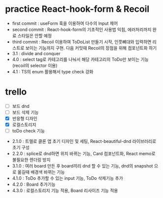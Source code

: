 # practice React-hook-form & Recoil

<ul>
<li>first commit : useForm 훅을 이용하여 다수의 Input 제어</li>
<li>second commit : React-hook-form의 기초적인 사용법 익힘, 에러처리까지 완료 스타일은 안할 예정</li>
<li>third commit : Recoil 이용하여 ToDoList 만들기 시작, 인풋뼈대와 입력하면 리스트로 보이는 기능까지 구현. 다음 커밋때 Recoil의 장점을 위해 컴포넌트화 하기</li>
<li>3.1 : divide and conquer</li>
<li>4.0 : select tag로 카테고리를 나눠서 해당 카테고리의 ToDo만 보이는 기능 (recoil의 selector 이용)</li>
<li>4.1 : TS의 enum 활용해서 type check 강화</li>
</ul>

# trello

- [ ] 보드 dnd
- [ ] 보드 삭제 기능
- [x] 반응형 디자인
- [x] 로컬스토리지
- [ ] toDo check 기능

<ul>
<li>2.1.0 : 트렐로 클론 앱 초기 디자인 및 세팅, React-beautiful-dnd 라이브러리로 초기 구성</li>
<li>2.2.0 : splice로 dnd하면 위치 바뀌는 기능, Card 컴포넌트화, React memo로 불필요한 렌더링 방지</li>
<li>3.1.0 : 여러 board 만든 후 board끼리 dnd 할 수 있는 기능, dnd의 snapshot 으로 옮길때 배경색 바뀌는 기능</li>
<li>4.1.0 : ToDo 추가할 수 있는 input 기능, ToDo 삭제기능 추가</li>
<li>4.2.0 : Board 추가기능</li>
<li>4.3.0 : 로컬스토리지 기능 적용, Board 리사이즈 기능 적용</li>

</ul>
